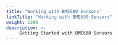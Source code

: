 ```yaml
---
title: "Working with BME680 Sensors"
linkTitle: "Working with BME680 Sensors"
weight: 1200
description: >-
     Getting Started with BME680 Sensors
---
```



